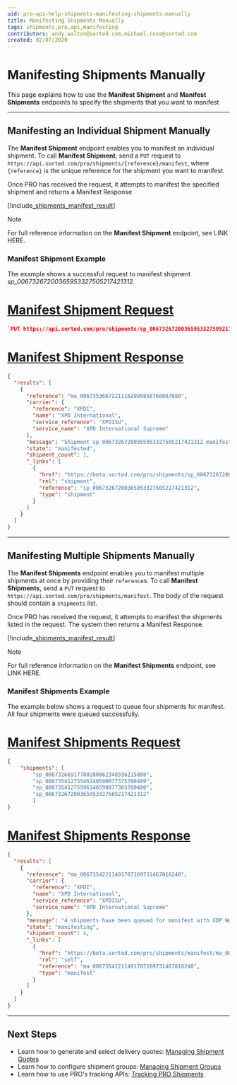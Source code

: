 ```yaml
---
uid: pro-api-help-shipments-manifesting-shipments-manually
title: Manifesting Shipments Manually
tags: shipments,pro,api,manifesting
contributors: andy.walton@sorted.com,michael.rose@sorted.com
created: 02/07/2020
---
```

# Manifesting Shipments Manually

This page explains how to use the **Manifest Shipment** and **Manifest Shipments** endpoints to specify the shipments that you want to manifest

---

## Manifesting an Individual Shipment Manually

The **Manifest Shipment** endpoint enables you to manifest an individual shipment. To call **Manifest Shipment**, send a `PUT` request to `https://api.sorted.com/pro/shipments/{reference}/manifest`, where `{reference}` is the unique reference for the shipment you want to manifest.

Once PRO has received the request, it attempts to manifest the specified shipment and returns a Manifest Response

[!include[_shipments_manifest_result](../includes/_shipments_manifest_result.md)]

> [!NOTE]
>
>  For full reference information on the **Manifest Shipment** endpoint, see LINK HERE. 

### Manifest Shipment Example

The example shows a successful request to manifest shipment _sp_00673267200365953327505217421312_.

# [Manifest Shipment Request](#tab/manifest-shipment-request)

```json
`PUT https://api.sorted.com/pro/shipments/sp_00673267200365953327505217421312/manifest`
```

# [Manifest Shipment Response](#tab/manifest-shipment-response)

```json
{
  "results": [
    {
      "reference": "ma_00673536672211162995858760007680",
      "carrier": {
        "reference": "XPDI",
        "name": "XPD International",
        "service_reference": "XPDISU",
        "service_name": "XPD International Supreme"
      },
      "message": "Shipment sp_00673267200365953327505217421312 manifested with XDP Worldwide successfully",
      "state": "manifested",
      "shipment_count": 1,
      "_links": [
        {
          "href": "https://beta.sorted.com/pro/shipments/sp_00673267200365953327505217421312",
          "rel": "shipment",
          "reference": "sp_00673267200365953327505217421312",
          "type": "shipment"
        }
      ]
    }
  ]
}
```
---


## Manifesting Multiple Shipments Manually

The **Manifest Shipments** endpoint enables you to manifest multiple shipments at once by providing their `reference`s. To call **Manifest Shipments**, send a `PUT` request to `https://api.sorted.com/pro/shipments/manifest`. The body of the request should contain a `shipments` list. 

Once PRO has received the request, it attempts to manifest the shipments listed in the request. The system then returns a Manifest Response.

[!include[_shipments_manifest_result](../includes/_shipments_manifest_result.md)]

> [!NOTE]
>
>  For full reference information on the **Manifest Shipments** endpoint, see LINK HERE. 

### Manifest Shipments Example

The example below shows a request to queue four shipments for manifest. All four shipments were queued successfully.

# [Manifest Shipments Request](#tab/manifest-shipments-request)

```json
{
	"shipments": [
		"sp_00673266917780280862348596215808",
		"sp_00673541275546140590077375780489",
		"sp_00673541275596146590077365780480",
		"sp_00673267200365953327505217421312"
		]
}
```

# [Manifest Shipments Response](#tab/manifest-shipments-response)

```json
{
  "results": [
    {
      "reference": "ma_00673542211491707169731467018240",
      "carrier": {
        "reference": "XPDI",
        "name": "XPD International",
        "service_reference": "XPDISU",
        "service_name": "XPD International Supreme"
      },
      "message": "4 shipments have been queued for manifest with XDP Worldwide successfully",
      "state": "manifesting",
      "shipment_count": 4,
      "_links": [
        {
          "href": "https://beta.sorted.com/pro/shipments/manifest/ma_00673542211491707169731467018240",
          "rel": "self",
          "reference": "ma_00673542211491707169731467018240",
          "type": "manifest"
        }
      ]
    }
  ]
}
```
---

## Next Steps

* Learn how to generate and select delivery quotes: [Managing Shipment Quotes](/pro/api/shipments/managing_shipment_quotes.html)
* Learn how to configure shipment groups: [Managing Shipment Groups](/pro/api/shipments/managing_shipment_groups.html) 
* Learn how to use PRO's tracking APIs: [Tracking PRO Shipments](/pro/api/shipments/tracking_pro_shipments.html)